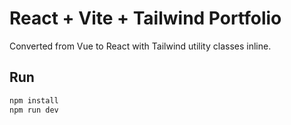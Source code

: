 # React + Vite + Tailwind Portfolio

Converted from Vue to React with Tailwind utility classes inline.

## Run
```bash
npm install
npm run dev
```
